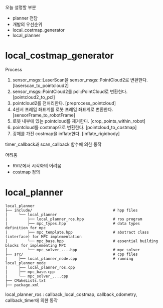 오늘 설명할 부분

- planner 전담
- 개발의 우선순위
- local_costmap_generator
- local_planner

# local_costmap_generator

Process

1. sensor_msgs::LaserScan을 sensor_msgs::PointCloud2로 변환한다. [laserscan_to_pointcloud2]
2. sensor_msgs::PointCloud2를 pcl::PointCloud로 변환한다. [pointcloud2_to_pcl]
3. pointcloud2를 전처리한다. [preprocess_pointcloud]
4. 4센서 프레임 좌표계를 로봇 프레임 좌표계로 변환한다. [sensorFrame_to_robotFrame]
5. 로봇 내부에 있는 pointcloud를 제거한다. [crop_points_within_robot]
6. pointcloud를 costmap으로 변환한다. [pointcloud_to_costmap]
7. 강체를 가진 costmap을 inflate한다. [inflate_rigidbody]

timer_callback과 scan_callback 함수에 의한 동작

어려움

- RVIZ에서 시각화의 어려움
- costmap 정의

# local_planner

    local_planner
    ├── include/                                    # hpp files
    |     └── local_planner                           
    |         ├── local_planner_ros,hpp             # ros program
    |         ├── mpc_types.hpp                     # data types definition for mpc
    |         ├── mpc_template.hpp                  # abstract class (interface) for MPC implementation
    |         └── mpc_base.hpp                      # essential building blocks for implementing MPC
    |         └── mpc_solver_....hpp                # mpc solver
    ├── src/                                        # cpp files
    |     ├── local_planner_node.cpp                # running local_planner_node
    |     ├── local_planner_ros.cpp
    |     ├── mpc_base.cpp                 
    |     └── mpc_solver_....cpp                
    ├── CMakeLists.txt                       
    ├── package.xml 

local_planner_ros : callback_local_costmap, callback_odometry, callback_timer에 의한 동작
